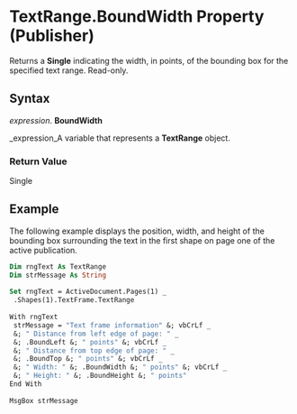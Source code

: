 
# TextRange.BoundWidth Property (Publisher)

Returns a  **Single** indicating the width, in points, of the bounding box for the specified text range. Read-only.


## Syntax

 _expression_. **BoundWidth**

 _expression_A variable that represents a  **TextRange** object.


### Return Value

Single


## Example

The following example displays the position, width, and height of the bounding box surrounding the text in the first shape on page one of the active publication.


```vb
Dim rngText As TextRange 
Dim strMessage As String 
 
Set rngText = ActiveDocument.Pages(1) _ 
 .Shapes(1).TextFrame.TextRange 
 
With rngText 
 strMessage = "Text frame information" &; vbCrLf _ 
 &; " Distance from left edge of page: " _ 
 &; .BoundLeft &; " points" &; vbCrLf _ 
 &; " Distance from top edge of page: " _ 
 &; .BoundTop &; " points" &; vbCrLf _ 
 &; " Width: " &; .BoundWidth &; " points" &; vbCrLf _ 
 &; " Height: " &; .BoundHeight &; " points" 
End With 
 
MsgBox strMessage
```

